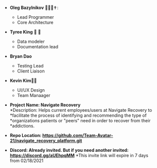 * **Oleg Bazylnikov** :turtle::man_farmer::latin_cross::
	* Lead Programmer
	* Core Architecture

 * **Tyree King** 👑 🤴
	* Data modeler
	* Documentation lead

* **Bryan Dao**
	* Testing Lead
	* Client Liaison
	
* **Kevin Kim**🍕🍙
	* UI/UX Design
	* Team Manaager

* **Project Name: Navigate Recovery**	
	*Description: Helps current employees/users at Navigate Recovery to
	*facilitate the process of identifying and recommending the type of 
	*organizations patients or "peers" need in order to recover from their
	*addictions.
	
* **Repo Location: https://github.com/Team-Avatar-21/navigate_recovery_platform.git**	

* **Discord: Already invited. But if you need another invited: https://discord.gg/aUEhpqMM**
	*This invite link will expire in 7 days from 02/18/2021
	


	

